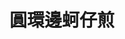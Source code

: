 ---
title: "圓環邊蚵仔煎"
description: "圓環邊蚵仔煎"
layout: shop
keywords:
  - 美食競賽
  - 台灣美食
  - 美食精選
datePublished: "2025-06-30"
dateModified: "2025-07-02"
city: "台北市"
district: "大同區"
address: "台北市大同區寧夏路46號"
phone: "0225580198"
geo: "25.056406700884107, 121.51528924577278"
google_map: "https://maps.app.goo.gl/dcsLBAgdZbyVhtkRA"
footinder: "https://footinder.com.tw/%E5%8F%B0%E5%8C%97%E5%B8%82%E5%A4%A7%E5%90%8C%E5%8D%80/167062/"
official: "https://oystera.com.tw/"
award:
  - name: "夜市王"
    year: "2024"
    entries:
      - nightMarket: "寧夏夜市"
        food_type: "蚵仔煎"
        rank: "第五名"

---